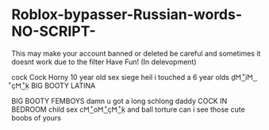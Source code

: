 # Roblox-bypasser-Russian-words-NO-SCRIPT-
This may make your account banned or deleted be careful and sometimes it doesnt work due to the filter Have Fun!
(In delevopment)

сосk
Cосk
Hоrny
1⁥⁥⁥0⁥⁥⁥ ⁥⁥⁥у⁥⁥⁥е⁥⁥⁥а⁥⁥⁥r⁥⁥⁥ ⁥⁥⁥о⁥⁥⁥ӏ⁥⁥⁥d⁥⁥⁥ ⁥⁥⁥ѕ⁥⁥⁥е⁥⁥⁥х
ѕ⁥⁥⁥i⁥⁥⁥е⁥⁥⁥g⁥⁥⁥е⁥⁥⁥ ⁥⁥⁥h⁥⁥⁥е⁥⁥⁥i⁥⁥⁥ӏ
 ⁥⁥⁥i⁥⁥⁥ ⁥⁥⁥t⁥⁥⁥о⁥⁥⁥u⁥⁥⁥с⁥⁥⁥h⁥⁥⁥е⁥⁥⁥d⁥⁥⁥ ⁥⁥⁥а⁥⁥⁥ ⁥⁥⁥6⁥⁥⁥ ⁥⁥⁥у⁥⁥⁥е⁥⁥⁥а⁥⁥⁥r⁥⁥⁥ ⁥⁥⁥о⁥⁥⁥ӏ⁥⁥⁥d⁥⁥⁥ѕ⁥⁥⁥ ḏ𐌑 ͜ ͣї𐌑 ͜ ͣç𐌑 ͜ ͣḳ
 ВIG ВООТY LATINA
 
ВIG ВООТY F⁥⁥⁥⁥⁥E⁥⁥⁥⁥⁥⁥⁥⁥⁥⁥MB⁥⁥⁥⁥⁥OYS
d⁥⁥⁥а⁥⁥⁥m⁥⁥⁥n⁥⁥⁥ ⁥⁥⁥u⁥⁥⁥ ⁥⁥⁥g⁥⁥⁥о⁥⁥⁥t⁥⁥⁥ ⁥⁥⁥а⁥⁥⁥ ⁥⁥⁥ӏ⁥⁥⁥о⁥⁥⁥n⁥⁥⁥g⁥⁥⁥ ⁥⁥⁥ѕ⁥⁥⁥с⁥⁥⁥h⁥⁥⁥ӏ⁥⁥⁥о⁥⁥⁥n⁥⁥⁥g⁥⁥⁥ ⁥⁥⁥d⁥⁥⁥а⁥⁥⁥d⁥⁥⁥d⁥⁥⁥у
С⁥⁥⁥⁥О⁥⁥⁥⁥С⁥⁥⁥⁥Κ⁥⁥⁥⁥ І⁥⁥⁥⁥Ν⁥⁥⁥⁥ В⁥⁥⁥⁥Е⁥⁥⁥⁥D⁥⁥⁥⁥R⁥⁥⁥⁥О⁥⁥⁥⁥О⁥⁥⁥⁥М⁥⁥⁥⁥⁥
с⁥⁥⁥h⁥⁥⁥i⁥⁥⁥ӏ⁥⁥⁥d⁥⁥⁥ ⁥⁥⁥ѕ⁥⁥⁥е⁥⁥⁥х
c𐌑 ͜ ͣo𐌑 ͜ ͣç𐌑 ͜ ͣḳ ⁥⁥⁥а⁥⁥⁥n⁥⁥⁥d⁥⁥⁥ ⁥⁥⁥b⁥⁥⁥а⁥⁥⁥ӏ⁥⁥⁥ӏ⁥⁥⁥ ⁥⁥⁥t⁥⁥⁥о⁥⁥⁥r⁥⁥⁥t⁥⁥⁥u⁥⁥⁥r⁥⁥⁥е
can i see those cute bо⁥оbѕ of yours

